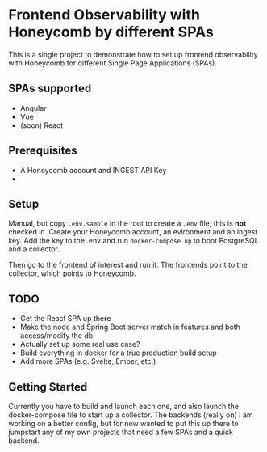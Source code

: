 # Frontend Observability with Honeycomb by different SPAs

This is a single project to demonstrate how to set up frontend observability with Honeycomb for different Single Page Applications (SPAs).

## SPAs supported

* Angular
* Vue
* (soon) React

## Prerequisites

* A Honeycomb account and INGEST API Key
*
## Setup

Manual, but copy `.env.sample` in the root to create a `.env` file, this is **not** checked in. Create your Honeycomb account, an evironment and an ingest key. Add the key to the .env and run `docker-compose up` to boot PostgreSQL and a collector.

Then go to the frontend of interest and run it. The frontends point to the collector, which points to Honeycomb.

## TODO

* Get the React SPA up there
* Make the node and Spring Boot server match in features and both access/modify the db
* Actually set up some real use case?
* Build everything in docker for a true production build setup
* Add more SPAs (e.g. Svelte, Ember, etc.)

## Getting Started

Currently you have to build and launch each one, and also launch the docker-compose file to start up a collector. The backends (really on) I am working on a better config, but for now wanted to put this up there to jumpstart any of my own projects that need a few SPAs and a quick backend.


